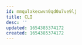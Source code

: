 ```yaml
---
id: mmqulakecwvn0qd0u7ve9lj
title: CLI
desc: ''
updated: 1654385374172
created: 1654385374172
---
```


